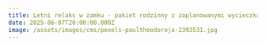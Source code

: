 ```yaml
---
title: Letni relaks w zamku - pakiet rodzinny z zaplanowanymi wycieczkami
date: 2025-06-07T20:00:00.000Z
image: /assets/images/cms/pexels-paultheodoroja-2393531.jpg
---
```

